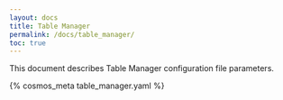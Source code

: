 ```yaml
---
layout: docs
title: Table Manager
permalink: /docs/table_manager/
toc: true
---
```

This document describes Table Manager configuration file parameters.

{% cosmos_meta table_manager.yaml %}
